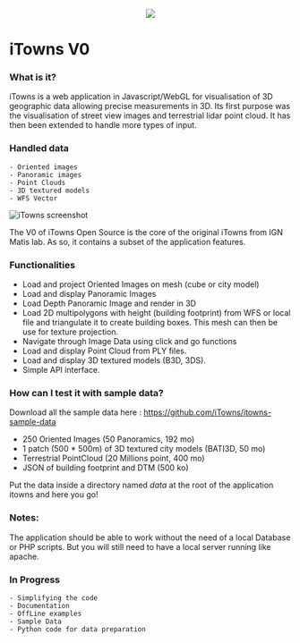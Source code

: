 
<p align="center">
<img src="http://www.itowns.fr/images/logo-itowns2XS.png" />
</p>

# iTowns V0
### What is it?

iTowns is a web application in Javascript/WebGL for visualisation of 3D geographic data allowing precise measurements in 3D.
Its first purpose was the visualisation of street view images and terrestrial lidar point cloud. It has then been extended to handle more types of input.

### Handled data
    - Oriented images
    - Panoramic images
    - Point Clouds
    - 3D textured models
    - WFS Vector

    
![iTowns screenshot](http://www.itowns.fr/videos/screenshotGIT.jpg)

The V0 of iTowns Open Source is the core of the original iTowns from IGN Matis lab. As so, it contains a subset of the application features.
### Functionalities

- Load and project Oriented Images on mesh (cube or city model)
- Load and display Panoramic Images
- Load Depth Panoramic Image and render in 3D
- Load 2D multipolygons with height (building footprint) from WFS or local file and triangulate it to create building boxes. This mesh can then be use for texture projection.
- Navigate through Image Data using click and go functions
- Load and display Point Cloud from PLY files.
- Load and display 3D textured models (B3D, 3DS).
- Simple API interface.

### How can I test it with sample data?

 Download all the sample data here : https://github.com/iTowns/itowns-sample-data
 
- 250 Oriented Images (50 Panoramics, 192 mo)
- 1 patch (500 * 500m) of 3D textured city models (BATI3D, 50 mo)
- Terrestrial PointCloud (20 Millions point, 400 mo)
- JSON of building footprint and DTM (500 ko)

Put the data inside a directory named *data* at the root of the application itowns and here you go!


### Notes:
The application should be able to work without the need of a local Database or PHP scripts. But you will still need to have a local server running like apache.




### In Progress
    - Simplifying the code
    - Documentation
    - OffLine examples
    - Sample Data
    - Python code for data preparation